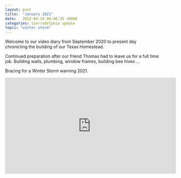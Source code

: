 ```yaml
---
layout: post
title:  "January 2021"
date:   2022-04-10 00:46:35 +0000
categories: sierradelphia update
topci: "winter storm"
---
```

Welcome to our video diary from September 2020 to present day chronicling the building of our Texas Homestead.

Continued preparation after our friend Thomas had to leave us for a full time job. Building walls, plumbing, window frames,  building bee hives ...

Bracing for a Winter Storm warning 2021.

<iframe width="560" height="315" src="https://www.youtube.com/embed/WNdHRzp4Yq4" title="YouTube video player" frameborder="0" allow="accelerometer; autoplay; clipboard-write; encrypted-media; gyroscope; picture-in-picture" allowfullscreen></iframe>